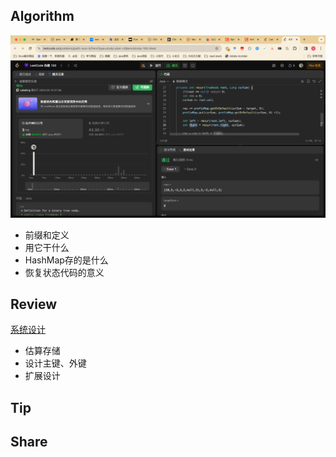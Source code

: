 ## Algorithm

![算法](../../images/temp/sisyphus-2024-04-11-lc.png)

- 前缀和定义
- 用它干什么
- HashMap存的是什么
- 恢复状态代码的意义

## Review

[系统设计](https://levelup.gitconnected.com/system-design-interview-question-design-spotify-4a8a79697dda)

- 估算存储
- 设计主键、外键
- 扩展设计


## Tip


## Share
